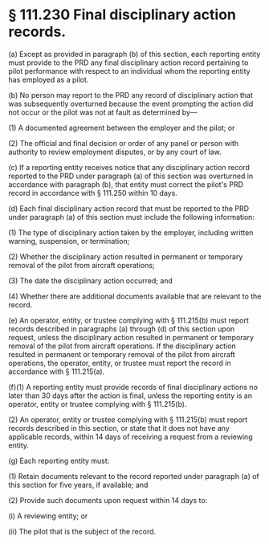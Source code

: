 # § 111.230   Final disciplinary action records.

(a) Except as provided in paragraph (b) of this section, each reporting entity must provide to the PRD any final disciplinary action record pertaining to pilot performance with respect to an individual whom the reporting entity has employed as a pilot.


(b) No person may report to the PRD any record of disciplinary action that was subsequently overturned because the event prompting the action did not occur or the pilot was not at fault as determined by—


(1) A documented agreement between the employer and the pilot; or


(2) The official and final decision or order of any panel or person with authority to review employment disputes, or by any court of law.


(c) If a reporting entity receives notice that any disciplinary action record reported to the PRD under paragraph (a) of this section was overturned in accordance with paragraph (b), that entity must correct the pilot's PRD record in accordance with § 111.250 within 10 days.


(d) Each final disciplinary action record that must be reported to the PRD under paragraph (a) of this section must include the following information:


(1) The type of disciplinary action taken by the employer, including written warning, suspension, or termination;


(2) Whether the disciplinary action resulted in permanent or temporary removal of the pilot from aircraft operations;


(3) The date the disciplinary action occurred; and


(4) Whether there are additional documents available that are relevant to the record.


(e) An operator, entity, or trustee complying with § 111.215(b) must report records described in paragraphs (a) through (d) of this section upon request, unless the disciplinary action resulted in permanent or temporary removal of the pilot from aircraft operations. If the disciplinary action resulted in permanent or temporary removal of the pilot from aircraft operations, the operator, entity, or trustee must report the record in accordance with § 111.215(a).


(f)(1) A reporting entity must provide records of final disciplinary actions no later than 30 days after the action is final, unless the reporting entity is an operator, entity or trustee complying with § 111.215(b).


(2) An operator, entity or trustee complying with § 111.215(b) must report records described in this section, or state that it does not have any applicable records, within 14 days of receiving a request from a reviewing entity.


(g) Each reporting entity must:


(1) Retain documents relevant to the record reported under paragraph (a) of this section for five years, if available; and


(2) Provide such documents upon request within 14 days to:


(i) A reviewing entity; or


(ii) The pilot that is the subject of the record.






